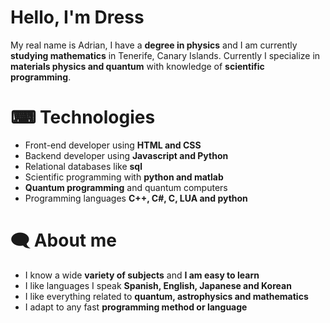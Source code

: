 # Hello, I'm  Dress
My real name is Adrian, I have a **degree in physics** and I am currently **studying mathematics** in Tenerife, Canary Islands. Currently I specialize in **materials physics and quantum** with knowledge of **scientific programming**.

# ⌨ Technologies

- Front-end developer using **HTML and CSS**
- Backend developer using **Javascript and Python**
- Relational databases like **sql**
- Scientific programming with **python and matlab**
- **Quantum programming** and quantum computers
- Programming languages **C++, C#, C, LUA and python**

# 🗨 About me

- I know a wide **variety of subjects** and **I am easy to learn**
- I like languages I speak **Spanish, English, Japanese and Korean**
- I like everything related to **quantum, astrophysics and mathematics**
- I adapt to any fast **programming method or language**


